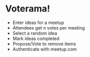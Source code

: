 # Voterama!

* Enter ideas for a meetup
* Attendees get n votes per meeting
* Select a random idea
* Mark ideas completed
* Propose/Vote to remove items
* Authenticate with meetup.com
